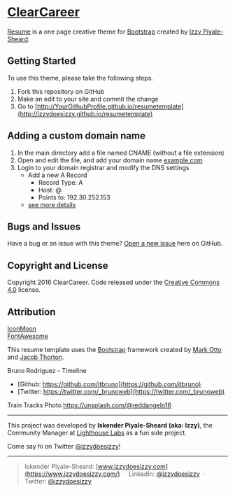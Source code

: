# [ClearCareer](http://startbootstrap.com/) 

[Resume](https://izzydoesizzy.github.io/resumetemplate/) is a one page creative theme for [Bootstrap](http://getbootstrap.com/) created by [Izzy Piyale-Sheard](http://izzydoesizzy.com/).

## Getting Started

To use this theme, please take the following steps.
1. Fork this repository on GitHub
2. Make an edit to your site and commit the change
3. Go to [http://YourGithubProfile.github.io/resumetemplate](http://izzydoesizzy.github.io/resumetemplate)

## Adding a custom domain name
1. In the main directory add a file named CNAME (without a file extension)
2. Open and edit the file, and add your domain name [example.com](#)
3. Login to your domain registrar and modify the DNS settings
	- Add a new A Record
		- Record Type: 	A
		- Host: 		@
		- Points to: 	192.30.252.153
	- [see more details](http://stackoverflow.com/questions/23375422/how-to-setup-github-pages-to-redirect-dns-requests-from-subdomain-e-g-www-to/23375423#23375423)

## Bugs and Issues

Have a bug or an issue with this theme? [Open a new issue](https://github.com/clearcareer/ResumeTemplate/issues) here on GitHub.

## Copyright and License

Copyright 2016 ClearCareer. Code released under the [Creative Commons 4.0](https://creativecommons.org/licenses/by/4.0/) license.


## Attribution

[IconMoon](https://icomoon.io/)  
[FontAwesome](http://fontawesome.io/)  

This resume template uses the [Bootstrap](http://getbootstrap.com/) framework created by [Mark Otto](https://twitter.com/mdo) and [Jacob Thorton](https://twitter.com/fat).

Bruno Rodriguez - Timeline  
- [Github: https://github.com/itbruno](https://github.com/itbruno)
- [Twitter: https://twitter.com/_brunoweb](https://twitter.com/_brunoweb)

Train Tracks Photo https://unsplash.com/@reddangelo16


<hr>

This project was developed by **Iskender Piyale-Sheard (aka: Izzy)**, the Community Manager at [Lighthouse Labs](http://bit.ly/izzydoesizzygithub) as a fun side project. 

Come say hi on Twitter [@izzydoesizzy](http://www.twitter.com/izzydoesizzy)! 

----
> Iskender Piyale-Sheard: [www.izzydoesizzy.com](https://www.izzydoesizzy.com/) &nbsp;&middot;&nbsp;
> LinkedIn: [@izzydoesizzy](https://www.linkedin.com/in/izzydoesizzy) &nbsp;&middot;&nbsp;
> Twitter: [@izzydoesizzy](https://twitter.com/izzydoesizzy)

